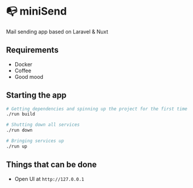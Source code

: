 # 📭 miniSend
Mail sending app based on Laravel & Nuxt

## Requirements
* Docker
* Coffee
* Good mood

## Starting the app
```sh
# Getting dependencies and spinning up the project for the first time
./run build

# Shutting down all services
./run down

# Bringing services up 
./run up

```

## Things that can be done
* Open UI at `http://127.0.0.1`
